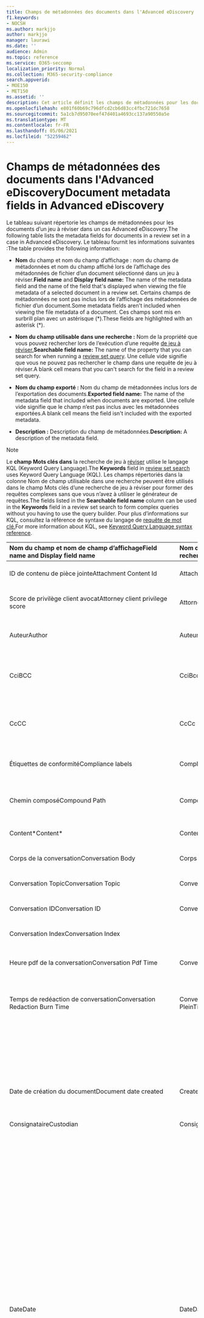 ```yaml
---
title: Champs de métadonnées des documents dans l'Advanced eDiscovery
f1.keywords:
- NOCSH
ms.author: markjjo
author: markjjo
manager: laurawi
ms.date: ''
audience: Admin
ms.topic: reference
ms.service: O365-seccomp
localization_priority: Normal
ms.collection: M365-security-compliance
search.appverid:
- MOE150
- MET150
ms.assetid: ''
description: Cet article définit les champs de métadonnées pour les documents d’un jeu à réviser dans un cas Advanced eDiscovery dans Microsoft 365.
ms.openlocfilehash: e801f60b69c796dfcd2cb6d83cc4fbc721dc7658
ms.sourcegitcommit: 5a1cb7d95070eef47d401a4693cc137a90550a5e
ms.translationtype: MT
ms.contentlocale: fr-FR
ms.lasthandoff: 05/06/2021
ms.locfileid: "52259462"
---
```

# <a name="document-metadata-fields-in-advanced-ediscovery"></a><span data-ttu-id="83343-103">Champs de métadonnées des documents dans l'Advanced eDiscovery</span><span class="sxs-lookup"><span data-stu-id="83343-103">Document metadata fields in Advanced eDiscovery</span></span>

<span data-ttu-id="83343-104">Le tableau suivant répertorie les champs de métadonnées pour les documents d’un jeu à réviser dans un cas Advanced eDiscovery.</span><span class="sxs-lookup"><span data-stu-id="83343-104">The following table lists the metadata fields for documents in a review set in a case in Advanced eDiscovery.</span></span> <span data-ttu-id="83343-105">Le tableau fournit les informations suivantes :</span><span class="sxs-lookup"><span data-stu-id="83343-105">The table provides the following information:</span></span>

- <span data-ttu-id="83343-106">**Nom** du  champ et nom du champ d’affichage : nom du champ de métadonnées et nom du champ affiché lors de l’affichage des métadonnées de fichier d’un document sélectionné dans un jeu à réviser.</span><span class="sxs-lookup"><span data-stu-id="83343-106">**Field name** and **Display field name:** The name of the metadata field and the name of the field that's displayed when viewing the file metadata of a selected document in a review set.</span></span> <span data-ttu-id="83343-107">Certains champs de métadonnées ne sont pas inclus lors de l’affichage des métadonnées de fichier d’un document.</span><span class="sxs-lookup"><span data-stu-id="83343-107">Some metadata fields aren't included when viewing the file metadata of a document.</span></span> <span data-ttu-id="83343-108">Ces champs sont mis en surbrill plan avec un astérisque (\*).</span><span class="sxs-lookup"><span data-stu-id="83343-108">These fields are highlighted with an asterisk (\*).</span></span>

- <span data-ttu-id="83343-109">**Nom du champ utilisable dans une recherche :** Nom de la propriété que vous pouvez rechercher lors de l’exécution d’une requête [de jeu à réviser.](review-set-search.md)</span><span class="sxs-lookup"><span data-stu-id="83343-109">**Searchable field name:** The name of the property that you can search for when running a [review set query](review-set-search.md).</span></span> <span data-ttu-id="83343-110">Une cellule vide signifie que vous ne pouvez pas rechercher le champ dans une requête de jeu à réviser.</span><span class="sxs-lookup"><span data-stu-id="83343-110">A blank cell means that you can't search for the field in a review set query.</span></span>

- <span data-ttu-id="83343-111">**Nom du champ exporté :** Nom du champ de métadonnées inclus lors de l’exportation des documents.</span><span class="sxs-lookup"><span data-stu-id="83343-111">**Exported field name:** The name of the metadata field that included when documents are exported.</span></span>  <span data-ttu-id="83343-112">Une cellule vide signifie que le champ n’est pas inclus avec les métadonnées exportées.</span><span class="sxs-lookup"><span data-stu-id="83343-112">A blank cell means the field isn't included with the exported metadata.</span></span>

- <span data-ttu-id="83343-113">**Description :** Description du champ de métadonnées.</span><span class="sxs-lookup"><span data-stu-id="83343-113">**Description:** A description of the metadata field.</span></span>

> [!NOTE]
> <span data-ttu-id="83343-114">Le **champ Mots clés dans** la recherche de jeu à [réviser](./review-set-search.md) utilise le langage KQL (Keyword Query Language).</span><span class="sxs-lookup"><span data-stu-id="83343-114">The **Keywords** field in [review set search](./review-set-search.md) uses Keyword Query Language (KQL).</span></span> <span data-ttu-id="83343-115">Les champs répertoriés  dans la colonne Nom de  champ utilisable dans une recherche peuvent être utilisés dans le champ Mots clés d’une recherche de jeu à réviser pour former des requêtes complexes sans que vous n’avez à utiliser le générateur de requêtes.</span><span class="sxs-lookup"><span data-stu-id="83343-115">The fields listed in the **Searchable field name** column can be used in the **Keywords** field in a review set search to form complex queries without you having to use the query builder.</span></span> <span data-ttu-id="83343-116">Pour plus d’informations sur KQL, consultez la référence de syntaxe du langage de [requête de mot clé.](/sharepoint/dev/general-development/keyword-query-language-kql-syntax-reference)</span><span class="sxs-lookup"><span data-stu-id="83343-116">For more information about KQL, see [Keyword Query Language syntax reference](/sharepoint/dev/general-development/keyword-query-language-kql-syntax-reference).</span></span>

|<span data-ttu-id="83343-117">**Nom du champ** et **nom de champ d’affichage**</span><span class="sxs-lookup"><span data-stu-id="83343-117">**Field name** and **Display field name**</span></span>|<span data-ttu-id="83343-118">**Nom du champ utilisable dans une recherche**</span><span class="sxs-lookup"><span data-stu-id="83343-118">**Searchable field name**</span></span>|<span data-ttu-id="83343-119">**Nom du champ exporté**</span><span class="sxs-lookup"><span data-stu-id="83343-119">**Exported field name**</span></span>|<span data-ttu-id="83343-120">**Description**</span><span class="sxs-lookup"><span data-stu-id="83343-120">**Description**</span></span>|
|:-----|:-----|:-----|:-----|
|<span data-ttu-id="83343-121">ID de contenu de pièce jointe</span><span class="sxs-lookup"><span data-stu-id="83343-121">Attachment Content Id</span></span>|<span data-ttu-id="83343-122">AttachmentContentId</span><span class="sxs-lookup"><span data-stu-id="83343-122">AttachmentContentId</span></span>||<span data-ttu-id="83343-123">ID de contenu de pièce jointe de l’élément.</span><span class="sxs-lookup"><span data-stu-id="83343-123">Attachment content Id of the item.</span></span>|
|<span data-ttu-id="83343-124">Score de privilège client avocat</span><span class="sxs-lookup"><span data-stu-id="83343-124">Attorney client privilege score</span></span>|<span data-ttu-id="83343-125">AttorneyClientPrivilegeScore</span><span class="sxs-lookup"><span data-stu-id="83343-125">AttorneyClientPrivilegeScore</span></span>||<span data-ttu-id="83343-126">Score de contenu du modèle de privilège client-avocat.</span><span class="sxs-lookup"><span data-stu-id="83343-126">Attorney-client privilege model content score.</span></span>|
|<span data-ttu-id="83343-127">Auteur</span><span class="sxs-lookup"><span data-stu-id="83343-127">Author</span></span>|<span data-ttu-id="83343-128">Auteur</span><span class="sxs-lookup"><span data-stu-id="83343-128">Author</span></span>|<span data-ttu-id="83343-129">Doc_authors</span><span class="sxs-lookup"><span data-stu-id="83343-129">Doc_authors</span></span>|<span data-ttu-id="83343-130">Auteur à partir des métadonnées du document.</span><span class="sxs-lookup"><span data-stu-id="83343-130">Author from the document metadata.</span></span>|
|<span data-ttu-id="83343-131">Cci</span><span class="sxs-lookup"><span data-stu-id="83343-131">BCC</span></span>|<span data-ttu-id="83343-132">Cci</span><span class="sxs-lookup"><span data-stu-id="83343-132">Bcc</span></span>|<span data-ttu-id="83343-133">Email_bcc</span><span class="sxs-lookup"><span data-stu-id="83343-133">Email_bcc</span></span>|<span data-ttu-id="83343-134">Champ Bcc pour les types de messages.</span><span class="sxs-lookup"><span data-stu-id="83343-134">Bcc field for message types.</span></span> <span data-ttu-id="83343-135">Le format **est \<SMTPAddress> DisplayName**.</span><span class="sxs-lookup"><span data-stu-id="83343-135">Format is **DisplayName \<SMTPAddress>**.</span></span>|
|<span data-ttu-id="83343-136">Cc</span><span class="sxs-lookup"><span data-stu-id="83343-136">CC</span></span>|<span data-ttu-id="83343-137">Cc</span><span class="sxs-lookup"><span data-stu-id="83343-137">Cc</span></span>|<span data-ttu-id="83343-138">Email_cc</span><span class="sxs-lookup"><span data-stu-id="83343-138">Email_cc</span></span>|<span data-ttu-id="83343-139">Champ Cc pour les types de messages.</span><span class="sxs-lookup"><span data-stu-id="83343-139">Cc field for message types.</span></span> <span data-ttu-id="83343-140">Le format **est \<SMTPAddress> DisplayName**.</span><span class="sxs-lookup"><span data-stu-id="83343-140">Format is **DisplayName \<SMTPAddress>**.</span></span>|
|<span data-ttu-id="83343-141">Étiquettes de conformité</span><span class="sxs-lookup"><span data-stu-id="83343-141">Compliance labels</span></span>|<span data-ttu-id="83343-142">ComplianceLabels</span><span class="sxs-lookup"><span data-stu-id="83343-142">ComplianceLabels</span></span>|<span data-ttu-id="83343-143">Compliance_labels</span><span class="sxs-lookup"><span data-stu-id="83343-143">Compliance_labels</span></span>|<span data-ttu-id="83343-144">[Étiquettes de rétention](retention.md) appliquées au contenu Office 365.</span><span class="sxs-lookup"><span data-stu-id="83343-144">[Retention labels](retention.md) applied to content in Office 365.</span></span>|
|<span data-ttu-id="83343-145">Chemin composé</span><span class="sxs-lookup"><span data-stu-id="83343-145">Compound Path</span></span>|<span data-ttu-id="83343-146">CompoundPath</span><span class="sxs-lookup"><span data-stu-id="83343-146">CompoundPath</span></span>|<span data-ttu-id="83343-147">Compound_path</span><span class="sxs-lookup"><span data-stu-id="83343-147">Compound_path</span></span>|<span data-ttu-id="83343-148">Chemin lisible par l’homme qui décrit la source de l’élément.</span><span class="sxs-lookup"><span data-stu-id="83343-148">Human readable path that describes the source of the item.</span></span>|
|<span data-ttu-id="83343-149">Content\*</span><span class="sxs-lookup"><span data-stu-id="83343-149">Content\*</span></span>|<span data-ttu-id="83343-150">Contenu</span><span class="sxs-lookup"><span data-stu-id="83343-150">Content</span></span>||<span data-ttu-id="83343-151">Texte extrait de l’élément.</span><span class="sxs-lookup"><span data-stu-id="83343-151">Extracted text of the item.</span></span>|
|<span data-ttu-id="83343-152">Corps de la conversation</span><span class="sxs-lookup"><span data-stu-id="83343-152">Conversation Body</span></span>|<span data-ttu-id="83343-153">Corps de la conversation</span><span class="sxs-lookup"><span data-stu-id="83343-153">Conversation Body</span></span>||<span data-ttu-id="83343-154">Corps de conversation de l’élément.</span><span class="sxs-lookup"><span data-stu-id="83343-154">Conversation body of the item.</span></span>|
|<span data-ttu-id="83343-155">Conversation Topic</span><span class="sxs-lookup"><span data-stu-id="83343-155">Conversation Topic</span></span>|<span data-ttu-id="83343-156">Conversation Topic</span><span class="sxs-lookup"><span data-stu-id="83343-156">Conversation Topic</span></span>||<span data-ttu-id="83343-157">Rubrique de conversation de l’élément.</span><span class="sxs-lookup"><span data-stu-id="83343-157">Conversation topic of the item.</span></span>|
|<span data-ttu-id="83343-158">Conversation ID</span><span class="sxs-lookup"><span data-stu-id="83343-158">Conversation ID</span></span>|<span data-ttu-id="83343-159">ConversationId</span><span class="sxs-lookup"><span data-stu-id="83343-159">ConversationId</span></span>|<span data-ttu-id="83343-160">Email_conversation_ID</span><span class="sxs-lookup"><span data-stu-id="83343-160">Email_conversation_ID</span></span>|<span data-ttu-id="83343-161">ID de conversation du message.</span><span class="sxs-lookup"><span data-stu-id="83343-161">Conversation Id from the message.</span></span>|
|<span data-ttu-id="83343-162">Conversation Index</span><span class="sxs-lookup"><span data-stu-id="83343-162">Conversation Index</span></span>||<span data-ttu-id="83343-163">Conversation_index</span><span class="sxs-lookup"><span data-stu-id="83343-163">Conversation_index</span></span>|<span data-ttu-id="83343-164">Index de conversation du message.</span><span class="sxs-lookup"><span data-stu-id="83343-164">Conversation index from the message.</span></span>|
|<span data-ttu-id="83343-165">Heure pdf de la conversation</span><span class="sxs-lookup"><span data-stu-id="83343-165">Conversation Pdf Time</span></span>|<span data-ttu-id="83343-166">ConversationPdfTime</span><span class="sxs-lookup"><span data-stu-id="83343-166">ConversationPdfTime</span></span>||<span data-ttu-id="83343-167">Date de création de la version PDF de la conversation.</span><span class="sxs-lookup"><span data-stu-id="83343-167">Date when the PDF version of the conversation was created.</span></span>|
|<span data-ttu-id="83343-168">Temps de redéaction de conversation</span><span class="sxs-lookup"><span data-stu-id="83343-168">Conversation Redaction Burn Time</span></span>|<span data-ttu-id="83343-169">ConversationRedaction PleinTime</span><span class="sxs-lookup"><span data-stu-id="83343-169">ConversationRedactionBurnTime</span></span>||<span data-ttu-id="83343-170">Date à laquelle la version PDF de la conversation a été créée pour la conversation.</span><span class="sxs-lookup"><span data-stu-id="83343-170">Date when the PDF version of the conversation was created for Chat.</span></span>|
|||<span data-ttu-id="83343-171">Converted_file_path</span><span class="sxs-lookup"><span data-stu-id="83343-171">Converted_file_path</span></span>|<span data-ttu-id="83343-172">Chemin d’accès du fichier d’exportation converti.</span><span class="sxs-lookup"><span data-stu-id="83343-172">The path of the converted export file.</span></span> <span data-ttu-id="83343-173">Pour une utilisation interne à Microsoft uniquement.</span><span class="sxs-lookup"><span data-stu-id="83343-173">For internal Microsoft use only.</span></span>|
|<span data-ttu-id="83343-174">Date de création du document</span><span class="sxs-lookup"><span data-stu-id="83343-174">Document date created</span></span>|<span data-ttu-id="83343-175">CreatedTime</span><span class="sxs-lookup"><span data-stu-id="83343-175">CreatedTime</span></span>|<span data-ttu-id="83343-176">Doc_date_created</span><span class="sxs-lookup"><span data-stu-id="83343-176">Doc_date_created</span></span>|<span data-ttu-id="83343-177">Créer une date à partir des métadonnées du document.</span><span class="sxs-lookup"><span data-stu-id="83343-177">Create date from document metadata.</span></span>|
|<span data-ttu-id="83343-178">Consignataire</span><span class="sxs-lookup"><span data-stu-id="83343-178">Custodian</span></span>|<span data-ttu-id="83343-179">Consignataire</span><span class="sxs-lookup"><span data-stu-id="83343-179">Custodian</span></span>|<span data-ttu-id="83343-180">Consignataire</span><span class="sxs-lookup"><span data-stu-id="83343-180">Custodian</span></span>|<span data-ttu-id="83343-181">Nom du dépositaire à qui l’élément a été associé.</span><span class="sxs-lookup"><span data-stu-id="83343-181">Name of the custodian the item was associated with.</span></span>|
|<span data-ttu-id="83343-182">Date</span><span class="sxs-lookup"><span data-stu-id="83343-182">Date</span></span>|<span data-ttu-id="83343-183">Date</span><span class="sxs-lookup"><span data-stu-id="83343-183">Date</span></span>|<span data-ttu-id="83343-184">Date</span><span class="sxs-lookup"><span data-stu-id="83343-184">Date</span></span>|<span data-ttu-id="83343-185">Date est un champ calculé qui dépend du type de fichier.</span><span class="sxs-lookup"><span data-stu-id="83343-185">Date is a computed field that depends on the file type.</span></span><br /><br /><span data-ttu-id="83343-186">Courrier électronique : date d’envoi</span><span class="sxs-lookup"><span data-stu-id="83343-186">Email: Sent date</span></span><br /><span data-ttu-id="83343-187">Pièces jointes : date de dernière modification du document ; si elle n’est pas disponible, date d’envoi du parent</span><span class="sxs-lookup"><span data-stu-id="83343-187">Email attachments: Last modified date of the document;if not available, the parent's Sent date</span></span><br /><span data-ttu-id="83343-188">Documents incorporés : date de la dernière modification du document ; si elle n’est pas disponible, date de la dernière modification du parent</span><span class="sxs-lookup"><span data-stu-id="83343-188">Embedded documents: Last modified date of the document; if not available, the parent's last modified date</span></span><br /><span data-ttu-id="83343-189">Documents SPO (pièces jointes modernes) : SharePoint date de dernière modification ; si non disponible, date de la dernière modification des documents</span><span class="sxs-lookup"><span data-stu-id="83343-189">SPO documents (includes modern attachments): SharePoint Last modified date; if not available, the documents last modified date</span></span><br /><span data-ttu-id="83343-190">Documents non Office 365 : Date de la dernière modification</span><span class="sxs-lookup"><span data-stu-id="83343-190">Non-Office 365 documents: Last modified date</span></span><br /><span data-ttu-id="83343-191">Réunions : date de début de la réunion</span><span class="sxs-lookup"><span data-stu-id="83343-191">Meetings: Meeting start date</span></span><br /><span data-ttu-id="83343-192">Messagerie vocale : date d’envoi</span><span class="sxs-lookup"><span data-stu-id="83343-192">VoiceMail: Sent date</span></span><br /><span data-ttu-id="83343-193">Messagerie instantanée : date d’envoi</span><span class="sxs-lookup"><span data-stu-id="83343-193">IM: Sent date</span></span>|
|<span data-ttu-id="83343-194">Autres chemins d’accès</span><span class="sxs-lookup"><span data-stu-id="83343-194">Other paths</span></span>|<span data-ttu-id="83343-195">Dedupedcompoundpath</span><span class="sxs-lookup"><span data-stu-id="83343-195">Dedupedcompoundpath</span></span>|<span data-ttu-id="83343-196">Deduped_compound_path</span><span class="sxs-lookup"><span data-stu-id="83343-196">Deduped_compound_path</span></span>|<span data-ttu-id="83343-197">Liste des chemins d’accès composés de documents qui sont des doublons exacts (e-mail : en fonction du contenu, documents : en fonction du hachage).</span><span class="sxs-lookup"><span data-stu-id="83343-197">List of compound paths of documents that are exact duplicates (email: based on content, documents: based on hash).</span></span>|
|<span data-ttu-id="83343-198">Autres dépositaires</span><span class="sxs-lookup"><span data-stu-id="83343-198">Other custodians</span></span>|<span data-ttu-id="83343-199">DedupedCustodians</span><span class="sxs-lookup"><span data-stu-id="83343-199">DedupedCustodians</span></span>|<span data-ttu-id="83343-200">Deduped_custodians</span><span class="sxs-lookup"><span data-stu-id="83343-200">Deduped_custodians</span></span>|<span data-ttu-id="83343-201">Liste des dépositaires de documents qui sont des doublons exacts (pour le courrier électronique, en fonction du contenu ; pour les documents, en fonction du hachage).</span><span class="sxs-lookup"><span data-stu-id="83343-201">List of custodians of documents that are exact duplicates (for email, based on content; for documents, based on hash).</span></span>|
|<span data-ttu-id="83343-202">Autres ID de fichier</span><span class="sxs-lookup"><span data-stu-id="83343-202">Other file IDs</span></span>|<span data-ttu-id="83343-203">DedupedFileIds</span><span class="sxs-lookup"><span data-stu-id="83343-203">DedupedFileIds</span></span>|<span data-ttu-id="83343-204">Deduped_file_IDs</span><span class="sxs-lookup"><span data-stu-id="83343-204">Deduped_file_IDs</span></span>|<span data-ttu-id="83343-205">Liste des ID de fichiers des documents qui sont des doublons exacts (pour le courrier électronique, en fonction du contenu ; pour les documents, en fonction du hachage).</span><span class="sxs-lookup"><span data-stu-id="83343-205">List of file IDs of documents that are exact duplicates (for email, based on content; for documents, based on hash).</span></span>|
|<span data-ttu-id="83343-206">Commentaires sur le document</span><span class="sxs-lookup"><span data-stu-id="83343-206">Document comments</span></span>|<span data-ttu-id="83343-207">DocComments</span><span class="sxs-lookup"><span data-stu-id="83343-207">DocComments</span></span>|<span data-ttu-id="83343-208">Doc_comments</span><span class="sxs-lookup"><span data-stu-id="83343-208">Doc_comments</span></span>|<span data-ttu-id="83343-209">Commentaires des métadonnées du document.</span><span class="sxs-lookup"><span data-stu-id="83343-209">Comments from the document metadata.</span></span>|
|<span data-ttu-id="83343-210">Société de documents</span><span class="sxs-lookup"><span data-stu-id="83343-210">Document company</span></span>||<span data-ttu-id="83343-211">Doc_company</span><span class="sxs-lookup"><span data-stu-id="83343-211">Doc_company</span></span>|<span data-ttu-id="83343-212">Société à partir des métadonnées du document.</span><span class="sxs-lookup"><span data-stu-id="83343-212">Company from the document metadata.</span></span>|
|<span data-ttu-id="83343-213">DocIndex\*</span><span class="sxs-lookup"><span data-stu-id="83343-213">DocIndex\*</span></span>|||<span data-ttu-id="83343-214">Index de la famille.</span><span class="sxs-lookup"><span data-stu-id="83343-214">The index in the family.</span></span> <span data-ttu-id="83343-215">**-1 ou** **0 signifie** qu’il s’agit de la racine.</span><span class="sxs-lookup"><span data-stu-id="83343-215">**-1** or **0** means it is the root.</span></span>|
|<span data-ttu-id="83343-216">Mots clés de document</span><span class="sxs-lookup"><span data-stu-id="83343-216">Document keywords</span></span>||<span data-ttu-id="83343-217">Doc_keywords</span><span class="sxs-lookup"><span data-stu-id="83343-217">Doc_keywords</span></span>|<span data-ttu-id="83343-218">Mots clés des métadonnées du document.</span><span class="sxs-lookup"><span data-stu-id="83343-218">Keywords from the document metadata.</span></span>|
|<span data-ttu-id="83343-219">Document modifié par</span><span class="sxs-lookup"><span data-stu-id="83343-219">Document modified by</span></span>||<span data-ttu-id="83343-220">Doc_modified_by</span><span class="sxs-lookup"><span data-stu-id="83343-220">Doc_modified_by</span></span>|<span data-ttu-id="83343-221">Date de la dernière modification à partir des métadonnées du document.</span><span class="sxs-lookup"><span data-stu-id="83343-221">Last modified date by from document metadata.</span></span>|
|<span data-ttu-id="83343-222">Révision du document</span><span class="sxs-lookup"><span data-stu-id="83343-222">Document Revision</span></span>|<span data-ttu-id="83343-223">Doc_Version</span><span class="sxs-lookup"><span data-stu-id="83343-223">Doc_Version</span></span>|<span data-ttu-id="83343-224">Doc_Version</span><span class="sxs-lookup"><span data-stu-id="83343-224">Doc_Version</span></span>|<span data-ttu-id="83343-225">Révision à partir des métadonnées du document.</span><span class="sxs-lookup"><span data-stu-id="83343-225">Revision from the document metadata.</span></span>|
|<span data-ttu-id="83343-226">Objet du document</span><span class="sxs-lookup"><span data-stu-id="83343-226">Document subject</span></span>||<span data-ttu-id="83343-227">Doc_subject</span><span class="sxs-lookup"><span data-stu-id="83343-227">Doc_subject</span></span>|<span data-ttu-id="83343-228">Objet des métadonnées du document.</span><span class="sxs-lookup"><span data-stu-id="83343-228">Subject from the document metadata.</span></span>|
|<span data-ttu-id="83343-229">Modèle de document</span><span class="sxs-lookup"><span data-stu-id="83343-229">Document template</span></span>||<span data-ttu-id="83343-230">Doc_template</span><span class="sxs-lookup"><span data-stu-id="83343-230">Doc_template</span></span>|<span data-ttu-id="83343-231">Modèle à partir des métadonnées du document.</span><span class="sxs-lookup"><span data-stu-id="83343-231">Template from the document metadata.</span></span>|
|<span data-ttu-id="83343-232">DocLastSavedBy</span><span class="sxs-lookup"><span data-stu-id="83343-232">DocLastSavedBy</span></span>||<span data-ttu-id="83343-233">Doc_last_saved_by</span><span class="sxs-lookup"><span data-stu-id="83343-233">Doc_last_saved_by</span></span>|<span data-ttu-id="83343-234">Nom de l’utilisateur qui a enregistré le document pour la dernière fois.</span><span class="sxs-lookup"><span data-stu-id="83343-234">The name of the user who last saved the document.</span></span>|
|<span data-ttu-id="83343-235">Thème dominant</span><span class="sxs-lookup"><span data-stu-id="83343-235">Dominant theme</span></span>|<span data-ttu-id="83343-236">DominantTheme</span><span class="sxs-lookup"><span data-stu-id="83343-236">DominantTheme</span></span>|<span data-ttu-id="83343-237">Dominant_theme</span><span class="sxs-lookup"><span data-stu-id="83343-237">Dominant_theme</span></span>|<span data-ttu-id="83343-238">Thème dominant tel que calculé pour l’analyse.</span><span class="sxs-lookup"><span data-stu-id="83343-238">Dominant theme as calculated for analytics.</span></span>|
|<span data-ttu-id="83343-239">Sous-ensemble en double</span><span class="sxs-lookup"><span data-stu-id="83343-239">Duplicate subset</span></span>||<span data-ttu-id="83343-240">Duplicate_subset</span><span class="sxs-lookup"><span data-stu-id="83343-240">Duplicate_subset</span></span>|<span data-ttu-id="83343-241">ID de groupe pour les doublons exacts.</span><span class="sxs-lookup"><span data-stu-id="83343-241">Group ID for exact duplicates.</span></span>|
|<span data-ttu-id="83343-242">EmailAction\*</span><span class="sxs-lookup"><span data-stu-id="83343-242">EmailAction\*</span></span>||<span data-ttu-id="83343-243">Email_action</span><span class="sxs-lookup"><span data-stu-id="83343-243">Email_action</span></span>|<span data-ttu-id="83343-244">Les valeurs **sont None**, **Reply** ou **Forward**; basé sur la ligne d’objet d’un message.</span><span class="sxs-lookup"><span data-stu-id="83343-244">Values are **None**, **Reply**, or **Forward**; based on the subject line of a message.</span></span>|
|<span data-ttu-id="83343-245">Accusé de réception du courrier électronique demandé</span><span class="sxs-lookup"><span data-stu-id="83343-245">Email Delivery Receipt Requested</span></span>||<span data-ttu-id="83343-246">Email_delivery_receipt_requested</span><span class="sxs-lookup"><span data-stu-id="83343-246">Email_delivery_receipt_requested</span></span>|<span data-ttu-id="83343-247">Adresse de messagerie fournie dans les en-têtes Internet pour l’accusé de réception.</span><span class="sxs-lookup"><span data-stu-id="83343-247">Email address supplied in Internet Headers for delivery receipt.</span></span>|
|<span data-ttu-id="83343-248">Importance</span><span class="sxs-lookup"><span data-stu-id="83343-248">Importance</span></span>|<span data-ttu-id="83343-249">EmailImportance</span><span class="sxs-lookup"><span data-stu-id="83343-249">EmailImportance</span></span>|<span data-ttu-id="83343-250">Email_importance</span><span class="sxs-lookup"><span data-stu-id="83343-250">Email_importance</span></span>|<span data-ttu-id="83343-251">Importance du message : **0** - Faible ; **1** - Normal ; **2** - Élevé</span><span class="sxs-lookup"><span data-stu-id="83343-251">Importance of the message: **0** - Low; **1** - Normal; **2** - High</span></span>|
|<span data-ttu-id="83343-252">EmailInternetHeaders</span><span class="sxs-lookup"><span data-stu-id="83343-252">EmailInternetHeaders</span></span>|<span data-ttu-id="83343-253">EmailInternetHeaders</span><span class="sxs-lookup"><span data-stu-id="83343-253">EmailInternetHeaders</span></span>|<span data-ttu-id="83343-254">Email_internet_headers</span><span class="sxs-lookup"><span data-stu-id="83343-254">Email_internet_headers</span></span>|<span data-ttu-id="83343-255">Ensemble complet d’en-têtes de courrier à partir du message électronique</span><span class="sxs-lookup"><span data-stu-id="83343-255">The full set of email headers from the email message</span></span>|
|<span data-ttu-id="83343-256">EmailLevel\*</span><span class="sxs-lookup"><span data-stu-id="83343-256">EmailLevel\*</span></span>||<span data-ttu-id="83343-257">Email_level</span><span class="sxs-lookup"><span data-stu-id="83343-257">Email_level</span></span>|<span data-ttu-id="83343-258">Indique le niveau d’un message dans le thread de messagerie à qui il appartient ; les pièces jointes héritent de la valeur de son message parent.</span><span class="sxs-lookup"><span data-stu-id="83343-258">Indicates a message's level within the email thread it belongs to; attachments inherit its parent message's value.</span></span>|
|<span data-ttu-id="83343-259">ID de message électronique</span><span class="sxs-lookup"><span data-stu-id="83343-259">Email Message Id</span></span>||<span data-ttu-id="83343-260">Email_message_ID</span><span class="sxs-lookup"><span data-stu-id="83343-260">Email_message_ID</span></span>|<span data-ttu-id="83343-261">ID de message Internet du message.</span><span class="sxs-lookup"><span data-stu-id="83343-261">Internet message Id from the message.</span></span>|
|<span data-ttu-id="83343-262">EmailReadReceiptRequested</span><span class="sxs-lookup"><span data-stu-id="83343-262">EmailReadReceiptRequested</span></span>||<span data-ttu-id="83343-263">Email_read_receipt_requested</span><span class="sxs-lookup"><span data-stu-id="83343-263">Email_read_receipt_requested</span></span>|<span data-ttu-id="83343-264">Adresse de messagerie fournie dans les en-têtes Internet pour la réception de la lecture.</span><span class="sxs-lookup"><span data-stu-id="83343-264">Email address supplied in Internet Headers for read receipt.</span></span>|
|<span data-ttu-id="83343-265">Sécurité du courrier électronique</span><span class="sxs-lookup"><span data-stu-id="83343-265">Email Security</span></span>|<span data-ttu-id="83343-266">EmailSecurity</span><span class="sxs-lookup"><span data-stu-id="83343-266">EmailSecurity</span></span>|<span data-ttu-id="83343-267">Email_security</span><span class="sxs-lookup"><span data-stu-id="83343-267">Email_security</span></span>|<span data-ttu-id="83343-268">Paramètre de sécurité du message : **0** - Aucun ; **1** - Signé ; **2** : chiffré ; **3** : chiffré et signé.</span><span class="sxs-lookup"><span data-stu-id="83343-268">Security setting of the message: **0** - None; **1** - Signed; **2** -  Encrypted; **3** -  Encrypted and signed.</span></span>|
|<span data-ttu-id="83343-269">Sensibilité de l’e-mail</span><span class="sxs-lookup"><span data-stu-id="83343-269">Email Sensitivity</span></span>|<span data-ttu-id="83343-270">EmailSensitivity</span><span class="sxs-lookup"><span data-stu-id="83343-270">EmailSensitivity</span></span>|<span data-ttu-id="83343-271">email_sensitivity</span><span class="sxs-lookup"><span data-stu-id="83343-271">email_sensitivity</span></span>|<span data-ttu-id="83343-272">Paramètre de sensibilité du message : **0** - Aucun ; **1** Personnel ; **2** - Privé ; **3** - CompanyConfidential.</span><span class="sxs-lookup"><span data-stu-id="83343-272">Sensitivity setting of the message: **0** - None; **1** Personal; **2** - Private; **3** - CompanyConfidential.</span></span>|
|<span data-ttu-id="83343-273">Ensemble de messages électroniques</span><span class="sxs-lookup"><span data-stu-id="83343-273">Email set</span></span>|<span data-ttu-id="83343-274">EmailSet</span><span class="sxs-lookup"><span data-stu-id="83343-274">EmailSet</span></span>|<span data-ttu-id="83343-275">Email_set</span><span class="sxs-lookup"><span data-stu-id="83343-275">Email_set</span></span>|<span data-ttu-id="83343-276">ID de groupe pour tous les messages dans le même ensemble de messages électroniques.</span><span class="sxs-lookup"><span data-stu-id="83343-276">Group ID for all messages in the same email set.</span></span>|
|<span data-ttu-id="83343-277">EmailThread\*</span><span class="sxs-lookup"><span data-stu-id="83343-277">EmailThread\*</span></span>||<span data-ttu-id="83343-278">Email_thread</span><span class="sxs-lookup"><span data-stu-id="83343-278">Email_thread</span></span>|<span data-ttu-id="83343-279">Position du message dans l’ensemble de messages électroniques ; se compose d’ID de nœud de la racine au message actuel et est séparé par des périodes (.).</span><span class="sxs-lookup"><span data-stu-id="83343-279">Position of the message within the email set; consists of node IDs from the root to the current message and are separated by periods (.).</span></span>|
|||<span data-ttu-id="83343-280">Export_native_path</span><span class="sxs-lookup"><span data-stu-id="83343-280">Export_native_path</span></span>|<span data-ttu-id="83343-281">Chemin d’accès du fichier exporté.</span><span class="sxs-lookup"><span data-stu-id="83343-281">The path of the exported file.</span></span>|
|<span data-ttu-id="83343-282">Type de contenu extrait</span><span class="sxs-lookup"><span data-stu-id="83343-282">Extracted content type</span></span>||<span data-ttu-id="83343-283">Native_type</span><span class="sxs-lookup"><span data-stu-id="83343-283">Native_type</span></span>|<span data-ttu-id="83343-284">Type de contenu extrait, sous la forme de type mime ; par exemple, **image/jpeg**</span><span class="sxs-lookup"><span data-stu-id="83343-284">Extracted content type, in the form of mime type; for example, **image/jpeg**</span></span>|
|||<span data-ttu-id="83343-285">Extracted_text_path</span><span class="sxs-lookup"><span data-stu-id="83343-285">Extracted_text_path</span></span>|<span data-ttu-id="83343-286">Chemin d’accès au fichier texte extrait dans l’exportation.</span><span class="sxs-lookup"><span data-stu-id="83343-286">The path to the extracted text file in the export.</span></span>|
|<span data-ttu-id="83343-287">ExtractedTextLength\*</span><span class="sxs-lookup"><span data-stu-id="83343-287">ExtractedTextLength\*</span></span>||<span data-ttu-id="83343-288">Extracted_text_length</span><span class="sxs-lookup"><span data-stu-id="83343-288">Extracted_text_length</span></span>|<span data-ttu-id="83343-289">Nombre de caractères dans le texte extrait.</span><span class="sxs-lookup"><span data-stu-id="83343-289">Number of characters in the extracted text.</span></span>|
|<span data-ttu-id="83343-290">FamilyDuplicateSet\*</span><span class="sxs-lookup"><span data-stu-id="83343-290">FamilyDuplicateSet\*</span></span>||<span data-ttu-id="83343-291">Family_duplicate_set</span><span class="sxs-lookup"><span data-stu-id="83343-291">Family_duplicate_set</span></span>|<span data-ttu-id="83343-292">Identificateur numérique pour les familles qui sont des doublons exacts les uns des autres (même contenu et toutes les mêmes pièces jointes).</span><span class="sxs-lookup"><span data-stu-id="83343-292">Numeric identifier for families that are exact duplicates of each other (same content and all the same attachments).</span></span>|
|<span data-ttu-id="83343-293">ID de famille</span><span class="sxs-lookup"><span data-stu-id="83343-293">Family ID</span></span>|<span data-ttu-id="83343-294">FamilyId</span><span class="sxs-lookup"><span data-stu-id="83343-294">FamilyId</span></span>|<span data-ttu-id="83343-295">Family_ID</span><span class="sxs-lookup"><span data-stu-id="83343-295">Family_ID</span></span>|<span data-ttu-id="83343-296">L’ID de famille rassemble tous les éléments ; pour le courrier électronique, cela inclut le message et toutes les pièces jointes ; pour les documents, cela inclut le document et tous les éléments incorporés.</span><span class="sxs-lookup"><span data-stu-id="83343-296">Family Id groups together all items; for email, this includes the message and all attachments; for documents, this includes the document and any embedded items.</span></span>|
|<span data-ttu-id="83343-297">Taille de la famille</span><span class="sxs-lookup"><span data-stu-id="83343-297">Family Size</span></span>||<span data-ttu-id="83343-298">Family_size</span><span class="sxs-lookup"><span data-stu-id="83343-298">Family_size</span></span>|<span data-ttu-id="83343-299">Nombre de documents de la famille.</span><span class="sxs-lookup"><span data-stu-id="83343-299">Number of documents in the family.</span></span>|
|<span data-ttu-id="83343-300">Classe de fichier</span><span class="sxs-lookup"><span data-stu-id="83343-300">File class</span></span>|<span data-ttu-id="83343-301">FileClass</span><span class="sxs-lookup"><span data-stu-id="83343-301">FileClass</span></span>|<span data-ttu-id="83343-302">File_class</span><span class="sxs-lookup"><span data-stu-id="83343-302">File_class</span></span>|<span data-ttu-id="83343-303">Pour le contenu de SharePoint et OneDrive : **Document**; pour le contenu de Exchange : **e-mail** ou **pièce jointe**.</span><span class="sxs-lookup"><span data-stu-id="83343-303">For content from SharePoint and OneDrive: **Document**; for content from Exchange: **Email** or **Attachment**.</span></span>|
|<span data-ttu-id="83343-304">ID de fichier</span><span class="sxs-lookup"><span data-stu-id="83343-304">File ID</span></span>|<span data-ttu-id="83343-305">FileId</span><span class="sxs-lookup"><span data-stu-id="83343-305">FileId</span></span>|<span data-ttu-id="83343-306">File_ID</span><span class="sxs-lookup"><span data-stu-id="83343-306">File_ID</span></span>|<span data-ttu-id="83343-307">Identificateur de document unique dans le cas.</span><span class="sxs-lookup"><span data-stu-id="83343-307">Document identifier unique within the case.</span></span>|
|<span data-ttu-id="83343-308">Date de création du système de fichiers</span><span class="sxs-lookup"><span data-stu-id="83343-308">File system date created</span></span>||<span data-ttu-id="83343-309">File_system_date_created</span><span class="sxs-lookup"><span data-stu-id="83343-309">File_system_date_created</span></span>|<span data-ttu-id="83343-310">Date de création à partir du système de fichiers (s’applique uniquement aux données non Office 365 données).</span><span class="sxs-lookup"><span data-stu-id="83343-310">Created date from file system (only applies to non-Office 365 data).</span></span>|
|<span data-ttu-id="83343-311">Date de modification du système de fichiers</span><span class="sxs-lookup"><span data-stu-id="83343-311">File system date modified</span></span>||<span data-ttu-id="83343-312">File_system_date_modified</span><span class="sxs-lookup"><span data-stu-id="83343-312">File_system_date_modified</span></span>|<span data-ttu-id="83343-313">Date de modification à partir du système de fichiers (s’applique uniquement aux données Office 365 non modifiées).</span><span class="sxs-lookup"><span data-stu-id="83343-313">Modified date from file system (only applies to non-Office 365 data).</span></span>|
|<span data-ttu-id="83343-314">Type de fichier</span><span class="sxs-lookup"><span data-stu-id="83343-314">File Type</span></span>|<span data-ttu-id="83343-315">FileType</span><span class="sxs-lookup"><span data-stu-id="83343-315">FileType</span></span>||<span data-ttu-id="83343-316">Type de fichier de l’élément en fonction de l’extension de fichier.</span><span class="sxs-lookup"><span data-stu-id="83343-316">File type of the item based on file extension.</span></span>|
|<span data-ttu-id="83343-317">ID de groupe</span><span class="sxs-lookup"><span data-stu-id="83343-317">Group Id</span></span>|<span data-ttu-id="83343-318">GroupID</span><span class="sxs-lookup"><span data-stu-id="83343-318">GroupID</span></span>||<span data-ttu-id="83343-319">ID de groupe pour le contenu groupé.</span><span class="sxs-lookup"><span data-stu-id="83343-319">Group ID for grouped content.</span></span>|
|<span data-ttu-id="83343-320">A une pièce jointe</span><span class="sxs-lookup"><span data-stu-id="83343-320">Has attachment</span></span>|<span data-ttu-id="83343-321">HasAttachment</span><span class="sxs-lookup"><span data-stu-id="83343-321">HasAttachment</span></span>|<span data-ttu-id="83343-322">Email_has_attachment</span><span class="sxs-lookup"><span data-stu-id="83343-322">Email_has_attachment</span></span>|<span data-ttu-id="83343-323">Indique si le message a des pièces jointes.</span><span class="sxs-lookup"><span data-stu-id="83343-323">Indicates whether or not the message has attachments.</span></span>|
|<span data-ttu-id="83343-324">A un avocat</span><span class="sxs-lookup"><span data-stu-id="83343-324">Has attorney</span></span>|<span data-ttu-id="83343-325">HasAttorney</span><span class="sxs-lookup"><span data-stu-id="83343-325">HasAttorney</span></span>||<span data-ttu-id="83343-326">**True** lorsqu’au moins l’un des participants est trouvé dans la liste des avocats ; Sinon, la valeur est **False**.</span><span class="sxs-lookup"><span data-stu-id="83343-326">**True** when at least one of the participants is found in the attorney list; otherwise, the value is **False**.</span></span>|
|<span data-ttu-id="83343-327">HasText\*</span><span class="sxs-lookup"><span data-stu-id="83343-327">HasText\*</span></span>||<span data-ttu-id="83343-328">Has_text</span><span class="sxs-lookup"><span data-stu-id="83343-328">Has_text</span></span>|<span data-ttu-id="83343-329">Indique si l’élément possède du texte ; les valeurs possibles **sont True** et **False**.</span><span class="sxs-lookup"><span data-stu-id="83343-329">Indicates whether or not the item has text; possible values are **True** and **False**.</span></span>|
|<span data-ttu-id="83343-330">ID non modifiable</span><span class="sxs-lookup"><span data-stu-id="83343-330">Immutable ID</span></span>||<span data-ttu-id="83343-331">Immutable_ID</span><span class="sxs-lookup"><span data-stu-id="83343-331">Immutable_ID</span></span>|<span data-ttu-id="83343-332">Cet ID est utilisé pour identifier de manière unique un document au sein d’un jeu à réviser.</span><span class="sxs-lookup"><span data-stu-id="83343-332">This Id is used to uniquely identify a document within a review set.</span></span> <span data-ttu-id="83343-333">Ce champ ne peut pas être utilisé dans une recherche de jeu à réviser et l’ID ne peut pas être utilisé pour accéder à un document à son emplacement natif.</span><span class="sxs-lookup"><span data-stu-id="83343-333">This field can't be used in a review set search and the Id can't be used to access a document in its native location.</span></span>|
|<span data-ttu-id="83343-334">Type d’inclusion</span><span class="sxs-lookup"><span data-stu-id="83343-334">Inclusive type</span></span>|<span data-ttu-id="83343-335">InclusiveType</span><span class="sxs-lookup"><span data-stu-id="83343-335">InclusiveType</span></span>|<span data-ttu-id="83343-336">Inclusive_type</span><span class="sxs-lookup"><span data-stu-id="83343-336">Inclusive_type</span></span>|<span data-ttu-id="83343-337">Type d’inclusion calculé pour **l’analyse : 0** - non inclus ; **1** - inclus ; **2** - inclus moins ; **3** : copie incluse.</span><span class="sxs-lookup"><span data-stu-id="83343-337">Inclusive type calculated for analytics: **0** - not inclusive; **1** - inclusive; **2** - inclusive minus; **3** - inclusive copy.</span></span>|
|<span data-ttu-id="83343-338">In Reply To Id</span><span class="sxs-lookup"><span data-stu-id="83343-338">In Reply To Id</span></span>||<span data-ttu-id="83343-339">In_reply_to_ID</span><span class="sxs-lookup"><span data-stu-id="83343-339">In_reply_to_ID</span></span>|<span data-ttu-id="83343-340">En réponse à l’ID du message.</span><span class="sxs-lookup"><span data-stu-id="83343-340">In reply to Id from the message.</span></span>|
|<span data-ttu-id="83343-341">InputFileExtension</span><span class="sxs-lookup"><span data-stu-id="83343-341">InputFileExtension</span></span>||<span data-ttu-id="83343-342">Original_file_extension</span><span class="sxs-lookup"><span data-stu-id="83343-342">Original_file_extension</span></span>|<span data-ttu-id="83343-343">Extension de fichier d’origine du fichier.</span><span class="sxs-lookup"><span data-stu-id="83343-343">The original file extension of the file.</span></span>|
|<span data-ttu-id="83343-344">InputFileID</span><span class="sxs-lookup"><span data-stu-id="83343-344">InputFileID</span></span>||<span data-ttu-id="83343-345">Input_file_ID</span><span class="sxs-lookup"><span data-stu-id="83343-345">Input_file_ID</span></span>|<span data-ttu-id="83343-346">ID de fichier de l’élément de niveau supérieur dans le jeu à réviser.</span><span class="sxs-lookup"><span data-stu-id="83343-346">The file ID of the top level item in the review set.</span></span> <span data-ttu-id="83343-347">Pour une pièce jointe, cet ID sera l’ID du parent.</span><span class="sxs-lookup"><span data-stu-id="83343-347">For an attachment, this ID will be the ID of the parent.</span></span> <span data-ttu-id="83343-348">Cela peut être utilisé pour grouper des familles.</span><span class="sxs-lookup"><span data-stu-id="83343-348">This can be used to group families together.</span></span>|
|<span data-ttu-id="83343-349">Pièce jointe moderne</span><span class="sxs-lookup"><span data-stu-id="83343-349">Is modern attachment</span></span>| <span data-ttu-id="83343-350">IsModernAttachment</span><span class="sxs-lookup"><span data-stu-id="83343-350">IsModernAttachment</span></span>|  |<span data-ttu-id="83343-351">Ce fichier est une pièce jointe moderne ou un fichier lié.</span><span class="sxs-lookup"><span data-stu-id="83343-351">This file is a modern attachment or linked file.</span></span>|
|<span data-ttu-id="83343-352">Est à partir de la version du document</span><span class="sxs-lookup"><span data-stu-id="83343-352">Is from document version</span></span> | <span data-ttu-id="83343-353">IsFromDocumentVersion</span><span class="sxs-lookup"><span data-stu-id="83343-353">IsFromDocumentVersion</span></span> |  |<span data-ttu-id="83343-354">Le document actuel est issu d’une version différente d’un autre document.</span><span class="sxs-lookup"><span data-stu-id="83343-354">Current document is from a different version of another document.</span></span>|
|<span data-ttu-id="83343-355">Est-ce que la pièce jointe est un e-</span><span class="sxs-lookup"><span data-stu-id="83343-355">Is email attachment</span></span> | <span data-ttu-id="83343-356">IsEmailAttachment</span><span class="sxs-lookup"><span data-stu-id="83343-356">IsEmailAttachment</span></span>|  |<span data-ttu-id="83343-357">Cet élément est issu d’une pièce jointe à un e-mail qui apparaît comme un élément joint au message.</span><span class="sxs-lookup"><span data-stu-id="83343-357">This item is from an email attachment that shows up as an attached item to the message.</span></span>|
|<span data-ttu-id="83343-358">Pièce jointe inline</span><span class="sxs-lookup"><span data-stu-id="83343-358">Is inline attachment</span></span>| <span data-ttu-id="83343-359">IsInlineAttachment</span><span class="sxs-lookup"><span data-stu-id="83343-359">IsInlineAttachment</span></span>|  |<span data-ttu-id="83343-360">Cette ligne a été jointe et apparaît dans le corps du message.</span><span class="sxs-lookup"><span data-stu-id="83343-360">This was attached inline and shows up in the body of the message.</span></span>|
|<span data-ttu-id="83343-361">Est représentatif</span><span class="sxs-lookup"><span data-stu-id="83343-361">Is Representative</span></span>|<span data-ttu-id="83343-362">IsRepresentative</span><span class="sxs-lookup"><span data-stu-id="83343-362">IsRepresentative</span></span>|<span data-ttu-id="83343-363">Is_representative</span><span class="sxs-lookup"><span data-stu-id="83343-363">Is_representative</span></span>|<span data-ttu-id="83343-364">Un document dans chaque ensemble de doublons exacts est marqué comme représentant.</span><span class="sxs-lookup"><span data-stu-id="83343-364">One document in every set of exact duplicates is marked as representative.</span></span>|
|<span data-ttu-id="83343-365">Classe de l’élément</span><span class="sxs-lookup"><span data-stu-id="83343-365">Item class</span></span>|<span data-ttu-id="83343-366">ItemClass</span><span class="sxs-lookup"><span data-stu-id="83343-366">ItemClass</span></span>|<span data-ttu-id="83343-367">Item_class</span><span class="sxs-lookup"><span data-stu-id="83343-367">Item_class</span></span>|<span data-ttu-id="83343-368">Classe d’élément fournie par le serveur Exchange ; par exemple, **IPM. Remarque**</span><span class="sxs-lookup"><span data-stu-id="83343-368">Item class supplied by exchange server; for example, **IPM.Note**</span></span>|
|<span data-ttu-id="83343-369">Dernière modification</span><span class="sxs-lookup"><span data-stu-id="83343-369">Last modified date</span></span>|<span data-ttu-id="83343-370">LastModifiedDate</span><span class="sxs-lookup"><span data-stu-id="83343-370">LastModifiedDate</span></span>|<span data-ttu-id="83343-371">Doc_date_modified</span><span class="sxs-lookup"><span data-stu-id="83343-371">Doc_date_modified</span></span>|<span data-ttu-id="83343-372">Date de la dernière modification à partir des métadonnées du document.</span><span class="sxs-lookup"><span data-stu-id="83343-372">Last modified date from document metadata.</span></span>|
|<span data-ttu-id="83343-373">ID de chargement</span><span class="sxs-lookup"><span data-stu-id="83343-373">Load ID</span></span>|<span data-ttu-id="83343-374">LoadId</span><span class="sxs-lookup"><span data-stu-id="83343-374">LoadId</span></span>|<span data-ttu-id="83343-375">Load_ID</span><span class="sxs-lookup"><span data-stu-id="83343-375">Load_ID</span></span>|<span data-ttu-id="83343-376">ID du jeu de chargement dans lequel l’élément a été ajouté à un jeu à réviser.</span><span class="sxs-lookup"><span data-stu-id="83343-376">The Id of the load set in which the item was added to a review set.</span></span>|
|<span data-ttu-id="83343-377">Emplacement</span><span class="sxs-lookup"><span data-stu-id="83343-377">Location</span></span>|<span data-ttu-id="83343-378">Emplacement</span><span class="sxs-lookup"><span data-stu-id="83343-378">Location</span></span>|<span data-ttu-id="83343-379">Emplacement</span><span class="sxs-lookup"><span data-stu-id="83343-379">Location</span></span>|<span data-ttu-id="83343-380">Chaîne qui indique le type d’emplacement d’origine des documents.</span><span class="sxs-lookup"><span data-stu-id="83343-380">String that indicates the type of location that documents were sourced from.</span></span><br /><br /><span data-ttu-id="83343-381">**Données importées** : données non Office 365 données</span><span class="sxs-lookup"><span data-stu-id="83343-381">**Imported Data** - Non-Office 365 data</span></span><br /><span data-ttu-id="83343-382">**Teams** - Microsoft Teams</span><span class="sxs-lookup"><span data-stu-id="83343-382">**Teams** - Microsoft Teams</span></span><br /><span data-ttu-id="83343-383">**Exchange** - boîtes aux lettres Exchange boîtes aux lettres</span><span class="sxs-lookup"><span data-stu-id="83343-383">**Exchange** - Exchange mailboxes</span></span><br /><span data-ttu-id="83343-384">**SharePoint** - SharePoint sites</span><span class="sxs-lookup"><span data-stu-id="83343-384">**SharePoint** - SharePoint sites</span></span><br /><span data-ttu-id="83343-385">**OneDrive** - OneDrive comptes</span><span class="sxs-lookup"><span data-stu-id="83343-385">**OneDrive** - OneDrive accounts</span></span>|
|<span data-ttu-id="83343-386">Nom de l’emplacement</span><span class="sxs-lookup"><span data-stu-id="83343-386">Location name</span></span>|<span data-ttu-id="83343-387">LocationName</span><span class="sxs-lookup"><span data-stu-id="83343-387">LocationName</span></span>|<span data-ttu-id="83343-388">Location_name</span><span class="sxs-lookup"><span data-stu-id="83343-388">Location_name</span></span>|<span data-ttu-id="83343-389">Chaîne qui identifie la source de l’élément.</span><span class="sxs-lookup"><span data-stu-id="83343-389">String that identifies the source of the item.</span></span> <span data-ttu-id="83343-390">Pour exchange, il s’adressera à l’adresse SMTP de la boîte aux lettres . pour SharePoint et OneDrive, l’URL de la collection de sites.</span><span class="sxs-lookup"><span data-stu-id="83343-390">For exchange, this will be the SMTP address of the mailbox; for SharePoint and OneDrive, the URL for the site collection.</span></span>|
|||<span data-ttu-id="83343-391">Marked_as_pivot</span><span class="sxs-lookup"><span data-stu-id="83343-391">Marked_as_pivot</span></span>|<span data-ttu-id="83343-392">Ce fichier est le tableau croisé dynamique d’un jeu quasiment en double.</span><span class="sxs-lookup"><span data-stu-id="83343-392">This file is the pivot in a near duplicate set.</span></span>|
|<span data-ttu-id="83343-393">Marqué comme représentant</span><span class="sxs-lookup"><span data-stu-id="83343-393">Marked as representative</span></span>|<span data-ttu-id="83343-394">MarkAsRepresentative</span><span class="sxs-lookup"><span data-stu-id="83343-394">MarkAsRepresentative</span></span>||<span data-ttu-id="83343-395">Un document de chaque ensemble de doublons exacts est marqué comme représentant.</span><span class="sxs-lookup"><span data-stu-id="83343-395">One document from each set of exact duplicates is marked as representatives.</span></span>|
|<span data-ttu-id="83343-396">Date de fin de réunion</span><span class="sxs-lookup"><span data-stu-id="83343-396">Meeting End Date</span></span>|<span data-ttu-id="83343-397">MeetingEndDate</span><span class="sxs-lookup"><span data-stu-id="83343-397">MeetingEndDate</span></span>|<span data-ttu-id="83343-398">Meeting_end_date</span><span class="sxs-lookup"><span data-stu-id="83343-398">Meeting_end_date</span></span>|<span data-ttu-id="83343-399">Date de fin de réunion pour les réunions.</span><span class="sxs-lookup"><span data-stu-id="83343-399">Meeting end date for meetings.</span></span>|
|<span data-ttu-id="83343-400">Date de début de la réunion</span><span class="sxs-lookup"><span data-stu-id="83343-400">Meeting Start Date</span></span>|<span data-ttu-id="83343-401">MeetingStartDate</span><span class="sxs-lookup"><span data-stu-id="83343-401">MeetingStartDate</span></span>|<span data-ttu-id="83343-402">Meeting_start_date</span><span class="sxs-lookup"><span data-stu-id="83343-402">Meeting_start_date</span></span>|<span data-ttu-id="83343-403">Date de début de réunion pour les réunions.</span><span class="sxs-lookup"><span data-stu-id="83343-403">Meeting start date for meetings.</span></span>|
|<span data-ttu-id="83343-404">Type de message</span><span class="sxs-lookup"><span data-stu-id="83343-404">Message kind</span></span>|<span data-ttu-id="83343-405">MessageKind</span><span class="sxs-lookup"><span data-stu-id="83343-405">MessageKind</span></span>|<span data-ttu-id="83343-406">Message_kind</span><span class="sxs-lookup"><span data-stu-id="83343-406">Message_kind</span></span>|<span data-ttu-id="83343-407">Type de message à rechercher.</span><span class="sxs-lookup"><span data-stu-id="83343-407">The type of message to search for.</span></span> <span data-ttu-id="83343-408">Valeurs possibles : documents de contacts e-mail **<br /> <br /> <br /> <br /> <br /> externaldata <br /> faxes <br /> im <br /> journals <br /> meetings <br /> microsoftteams** (returns items from chats, meetings, and calls in Microsoft Teams) **<br /> notes posts <br /> <br /> rssfeeds <br /> tasks <br /> voicemail**</span><span class="sxs-lookup"><span data-stu-id="83343-408">Possible values: **<br /><br />contacts <br />docs <br />email <br />externaldata <br />faxes <br />im <br />journals <br />meetings <br />microsoftteams** (returns items from chats, meetings, and calls in Microsoft Teams) **<br />notes <br />posts <br />rssfeeds <br />tasks <br />voicemail**</span></span>| 
|<span data-ttu-id="83343-409">ID parent de pièce jointe moderne</span><span class="sxs-lookup"><span data-stu-id="83343-409">Modern Attachment Parent Id</span></span>||<span data-ttu-id="83343-410">ModernAttachment_ParentId</span><span class="sxs-lookup"><span data-stu-id="83343-410">ModernAttachment_ParentId</span></span>|<span data-ttu-id="83343-411">ID non permutable du parent du document.</span><span class="sxs-lookup"><span data-stu-id="83343-411">The Immutable Id of the document's parent.</span></span>|
|<span data-ttu-id="83343-412">Native Extension</span><span class="sxs-lookup"><span data-stu-id="83343-412">Native Extension</span></span>|<span data-ttu-id="83343-413">NativeExtension</span><span class="sxs-lookup"><span data-stu-id="83343-413">NativeExtension</span></span>|<span data-ttu-id="83343-414">Native_extension</span><span class="sxs-lookup"><span data-stu-id="83343-414">Native_extension</span></span>|<span data-ttu-id="83343-415">Extension native de l’élément.</span><span class="sxs-lookup"><span data-stu-id="83343-415">Native extension of the item.</span></span>|
|<span data-ttu-id="83343-416">Nom de fichier natif</span><span class="sxs-lookup"><span data-stu-id="83343-416">Native file name</span></span>|<span data-ttu-id="83343-417">NativeFileName</span><span class="sxs-lookup"><span data-stu-id="83343-417">NativeFileName</span></span>|<span data-ttu-id="83343-418">Native_file_name</span><span class="sxs-lookup"><span data-stu-id="83343-418">Native_file_name</span></span>|<span data-ttu-id="83343-419">Nom de fichier natif de l’élément.</span><span class="sxs-lookup"><span data-stu-id="83343-419">Native file name of the item.</span></span>|
|<span data-ttu-id="83343-420">NativeMD5</span><span class="sxs-lookup"><span data-stu-id="83343-420">NativeMD5</span></span>||<span data-ttu-id="83343-421">Native_MD5</span><span class="sxs-lookup"><span data-stu-id="83343-421">Native_MD5</span></span>|<span data-ttu-id="83343-422">Hachage MD5 (valeur de hachage 128 bits) du flux de fichier.</span><span class="sxs-lookup"><span data-stu-id="83343-422">MD5 hash (128-bit hash value) of the file stream.</span></span>|
|<span data-ttu-id="83343-423">NativeSHA256</span><span class="sxs-lookup"><span data-stu-id="83343-423">NativeSHA256</span></span>||<span data-ttu-id="83343-424">Native_SHA_256</span><span class="sxs-lookup"><span data-stu-id="83343-424">Native_SHA_256</span></span>|<span data-ttu-id="83343-425">Hachage SHA256 (valeur de hachage 256 bits) du flux de fichier.</span><span class="sxs-lookup"><span data-stu-id="83343-425">SHA256 hash (256-bit hash value) of the file stream.</span></span>|
|<span data-ttu-id="83343-426">Tri ND/ET : exclusion des pièces jointes</span><span class="sxs-lookup"><span data-stu-id="83343-426">ND/ET Sort: Excluding attachments</span></span>|<span data-ttu-id="83343-427">NdEtSortExclAttach</span><span class="sxs-lookup"><span data-stu-id="83343-427">NdEtSortExclAttach</span></span>|<span data-ttu-id="83343-428">ND_ET_sort_excl_attach</span><span class="sxs-lookup"><span data-stu-id="83343-428">ND_ET_sort_excl_attach</span></span>|<span data-ttu-id="83343-429">Concaténation de l’ensemble de threads de messagerie (ET) et du jeu de quasi-doublons (ND).</span><span class="sxs-lookup"><span data-stu-id="83343-429">Concatenation of the email thread (ET) set and Near-duplicate (ND) set.</span></span> <span data-ttu-id="83343-430">Ce champ est utilisé pour un tri efficace au moment de la révision.</span><span class="sxs-lookup"><span data-stu-id="83343-430">This field is used for efficient sorting at review time.</span></span> <span data-ttu-id="83343-431">Un **D** est préfixé de jeux de ND et un **E** est précédé de jeux ET.</span><span class="sxs-lookup"><span data-stu-id="83343-431">A **D** is prefixed to ND sets and an **E** is prefixed to ET sets.</span></span>|
|<span data-ttu-id="83343-432">Tri ND/ET : y compris les pièces jointes</span><span class="sxs-lookup"><span data-stu-id="83343-432">ND/ET Sort: Including attachments</span></span>|<span data-ttu-id="83343-433">NdEtSortInclAttach</span><span class="sxs-lookup"><span data-stu-id="83343-433">NdEtSortInclAttach</span></span>|<span data-ttu-id="83343-434">ND_ET_sort_incl_attach</span><span class="sxs-lookup"><span data-stu-id="83343-434">ND_ET_sort_incl_attach</span></span>|<span data-ttu-id="83343-435">Concaténation d’un ensemble de threads de messagerie (ET) et d’un jeu de threads quasi-dupliqués (ND).</span><span class="sxs-lookup"><span data-stu-id="83343-435">Concatenation of an email thread (ET) set and near-duplicate (ND) set.</span></span> <span data-ttu-id="83343-436">Ce champ est utilisé pour un tri efficace au moment de la révision.</span><span class="sxs-lookup"><span data-stu-id="83343-436">This field is used for efficient sorting at review time.</span></span> <span data-ttu-id="83343-437">Un **D** est préfixé de jeux de ND et un **E** est précédé de jeux ET.</span><span class="sxs-lookup"><span data-stu-id="83343-437">A **D** is prefixed to ND sets and an **E** is prefixed to ET sets.</span></span> <span data-ttu-id="83343-438">Chaque élément de courrier électronique d’un ensemble ET est suivi de ses pièces jointes appropriées.</span><span class="sxs-lookup"><span data-stu-id="83343-438">Each email item in an ET set is followed by its appropriate attachments.</span></span>|
|<span data-ttu-id="83343-439">Auteurs O365</span><span class="sxs-lookup"><span data-stu-id="83343-439">O365 authors</span></span>||<span data-ttu-id="83343-440">O365_authors</span><span class="sxs-lookup"><span data-stu-id="83343-440">O365_authors</span></span>|<span data-ttu-id="83343-441">Auteur à partir SharePoint.</span><span class="sxs-lookup"><span data-stu-id="83343-441">Author from SharePoint.</span></span>|
|<span data-ttu-id="83343-442">O365 créé par</span><span class="sxs-lookup"><span data-stu-id="83343-442">O365 created by</span></span>||<span data-ttu-id="83343-443">O365_created_by</span><span class="sxs-lookup"><span data-stu-id="83343-443">O365_created_by</span></span>|<span data-ttu-id="83343-444">Créé à partir de SharePoint.</span><span class="sxs-lookup"><span data-stu-id="83343-444">Created by from SharePoint.</span></span>|
|<span data-ttu-id="83343-445">Date de création d’O365</span><span class="sxs-lookup"><span data-stu-id="83343-445">O365 date created</span></span>||<span data-ttu-id="83343-446">O365_date_created</span><span class="sxs-lookup"><span data-stu-id="83343-446">O365_date_created</span></span>|<span data-ttu-id="83343-447">Date de création à partir SharePoint.</span><span class="sxs-lookup"><span data-stu-id="83343-447">Created date from SharePoint.</span></span>|
|<span data-ttu-id="83343-448">Date O365 modifiée</span><span class="sxs-lookup"><span data-stu-id="83343-448">O365 date modified</span></span>||<span data-ttu-id="83343-449">O365_date_modified</span><span class="sxs-lookup"><span data-stu-id="83343-449">O365_date_modified</span></span>|<span data-ttu-id="83343-450">Date de la dernière modification SharePoint.</span><span class="sxs-lookup"><span data-stu-id="83343-450">Last modified date from SharePoint.</span></span>|
|<span data-ttu-id="83343-451">O365 modifié par</span><span class="sxs-lookup"><span data-stu-id="83343-451">O365 modified by</span></span>||<span data-ttu-id="83343-452">O365_modified_by</span><span class="sxs-lookup"><span data-stu-id="83343-452">O365_modified_by</span></span>|<span data-ttu-id="83343-453">Modifié à partir de SharePoint.</span><span class="sxs-lookup"><span data-stu-id="83343-453">Modified by from SharePoint.</span></span>|
|<span data-ttu-id="83343-454">Parent ID</span><span class="sxs-lookup"><span data-stu-id="83343-454">Parent ID</span></span>|<span data-ttu-id="83343-455">ParentId</span><span class="sxs-lookup"><span data-stu-id="83343-455">ParentId</span></span>|<span data-ttu-id="83343-456">Container_ID</span><span class="sxs-lookup"><span data-stu-id="83343-456">Container_ID</span></span>|<span data-ttu-id="83343-457">ID du parent de l’élément.</span><span class="sxs-lookup"><span data-stu-id="83343-457">Id of the item's parent.</span></span>|
|<span data-ttu-id="83343-458">ParentNode</span><span class="sxs-lookup"><span data-stu-id="83343-458">ParentNode</span></span>||<span data-ttu-id="83343-459">Parent_node</span><span class="sxs-lookup"><span data-stu-id="83343-459">Parent_node</span></span>|<span data-ttu-id="83343-460">Message électronique précédent le plus proche dans le thread de messagerie.</span><span class="sxs-lookup"><span data-stu-id="83343-460">The closest preceding email message in the email thread.</span></span>|
|<span data-ttu-id="83343-461">Domaines des participants</span><span class="sxs-lookup"><span data-stu-id="83343-461">Participant domains</span></span>|<span data-ttu-id="83343-462">ParticipantDomains</span><span class="sxs-lookup"><span data-stu-id="83343-462">ParticipantDomains</span></span>|<span data-ttu-id="83343-463">Email_participant_domains</span><span class="sxs-lookup"><span data-stu-id="83343-463">Email_participant_domains</span></span>|<span data-ttu-id="83343-464">Liste de tous les domaines des participants d’un message.</span><span class="sxs-lookup"><span data-stu-id="83343-464">List of all domains of participants of a message.</span></span>|
|<span data-ttu-id="83343-465">Participants</span><span class="sxs-lookup"><span data-stu-id="83343-465">Participants</span></span>|<span data-ttu-id="83343-466">Participants</span><span class="sxs-lookup"><span data-stu-id="83343-466">Participants</span></span>|<span data-ttu-id="83343-467">Email_participants</span><span class="sxs-lookup"><span data-stu-id="83343-467">Email_participants</span></span>|<span data-ttu-id="83343-468">Liste de tous les participants d’un message ; par exemple, Sender, To, Cc, Bcc.</span><span class="sxs-lookup"><span data-stu-id="83343-468">List of all participants of a message; for example, Sender, To, Cc, Bcc.</span></span>|
|<span data-ttu-id="83343-469">ID de tableau croisé dynamique</span><span class="sxs-lookup"><span data-stu-id="83343-469">Pivot ID</span></span>|<span data-ttu-id="83343-470">PivotId</span><span class="sxs-lookup"><span data-stu-id="83343-470">PivotId</span></span>|<span data-ttu-id="83343-471">Pivot_ID</span><span class="sxs-lookup"><span data-stu-id="83343-471">Pivot_ID</span></span>|<span data-ttu-id="83343-472">ID d’un tableau croisé dynamique.</span><span class="sxs-lookup"><span data-stu-id="83343-472">The ID of a pivot.</span></span>|
|<span data-ttu-id="83343-473">Potentiellement privilégié</span><span class="sxs-lookup"><span data-stu-id="83343-473">Potentially privileged</span></span>|<span data-ttu-id="83343-474">Potentiellement privilégié</span><span class="sxs-lookup"><span data-stu-id="83343-474">PotentiallyPrivileged</span></span>|<span data-ttu-id="83343-475">Potentially_privileged</span><span class="sxs-lookup"><span data-stu-id="83343-475">Potentially_privileged</span></span>|<span data-ttu-id="83343-476">True si le modèle de détection des privilèges client-avocat considère le document comme potentiellement privilégié</span><span class="sxs-lookup"><span data-stu-id="83343-476">True if attorney-client privilege detection model considers the document potentially privileged</span></span>|
|<span data-ttu-id="83343-477">État du traitement</span><span class="sxs-lookup"><span data-stu-id="83343-477">Processing status</span></span>|<span data-ttu-id="83343-478">ProcessingStatus</span><span class="sxs-lookup"><span data-stu-id="83343-478">ProcessingStatus</span></span>|<span data-ttu-id="83343-479">Error_code</span><span class="sxs-lookup"><span data-stu-id="83343-479">Error_code</span></span>|<span data-ttu-id="83343-480">État du traitement après l’ajout de l’élément à un jeu à réviser.</span><span class="sxs-lookup"><span data-stu-id="83343-480">Processing status after the item was added to a review set.</span></span>|
|<span data-ttu-id="83343-481">Lire le centile</span><span class="sxs-lookup"><span data-stu-id="83343-481">Read percentile</span></span>|<span data-ttu-id="83343-482">ReadPercentile</span><span class="sxs-lookup"><span data-stu-id="83343-482">ReadPercentile</span></span>||<span data-ttu-id="83343-483">Lire le centile du document en fonction de la pertinence.</span><span class="sxs-lookup"><span data-stu-id="83343-483">Read percentile for the document based on Relevance.</span></span>|
|<span data-ttu-id="83343-484">Received</span><span class="sxs-lookup"><span data-stu-id="83343-484">Received</span></span>|<span data-ttu-id="83343-485">Received</span><span class="sxs-lookup"><span data-stu-id="83343-485">Received</span></span>|<span data-ttu-id="83343-486">Email_date_received</span><span class="sxs-lookup"><span data-stu-id="83343-486">Email_date_received</span></span>|<span data-ttu-id="83343-487">Date et heure de réception de l’e-mail au UTC.</span><span class="sxs-lookup"><span data-stu-id="83343-487">The date and time the email was received in UTC.</span></span>|
|<span data-ttu-id="83343-488">Nombre de destinataires</span><span class="sxs-lookup"><span data-stu-id="83343-488">Recipient Count</span></span>||<span data-ttu-id="83343-489">Recipient_count</span><span class="sxs-lookup"><span data-stu-id="83343-489">Recipient_count</span></span>|<span data-ttu-id="83343-490">Nombre de destinataires dans le message.</span><span class="sxs-lookup"><span data-stu-id="83343-490">Number of recipients in the message.</span></span>|
|<span data-ttu-id="83343-491">Domaines des destinataires</span><span class="sxs-lookup"><span data-stu-id="83343-491">Recipient domains</span></span>|<span data-ttu-id="83343-492">RecipientDomains</span><span class="sxs-lookup"><span data-stu-id="83343-492">RecipientDomains</span></span>|<span data-ttu-id="83343-493">Email_recipient_domains</span><span class="sxs-lookup"><span data-stu-id="83343-493">Email_recipient_domains</span></span>|<span data-ttu-id="83343-494">Liste de tous les domaines des destinataires d’un message.</span><span class="sxs-lookup"><span data-stu-id="83343-494">List of all domains of recipients of a message.</span></span>|
|<span data-ttu-id="83343-495">Destinataires</span><span class="sxs-lookup"><span data-stu-id="83343-495">Recipients</span></span>|<span data-ttu-id="83343-496">Destinataires</span><span class="sxs-lookup"><span data-stu-id="83343-496">Recipients</span></span>|<span data-ttu-id="83343-497">Email_recipients</span><span class="sxs-lookup"><span data-stu-id="83343-497">Email_recipients</span></span>|<span data-ttu-id="83343-498">Liste de tous les destinataires d’un message (À, Cc, Cci).</span><span class="sxs-lookup"><span data-stu-id="83343-498">List of all recipients of a message (To, Cc, Bcc).</span></span>|
|||<span data-ttu-id="83343-499">Redacted_file_path</span><span class="sxs-lookup"><span data-stu-id="83343-499">Redacted_file_path</span></span>|<span data-ttu-id="83343-500">Chemin d’accès du fichier de remplacement rédigé dans l’exportation.</span><span class="sxs-lookup"><span data-stu-id="83343-500">The path of the redacted replacement file in the export.</span></span>|
|||<span data-ttu-id="83343-501">Redacted_text_path</span><span class="sxs-lookup"><span data-stu-id="83343-501">Redacted_text_path</span></span>|<span data-ttu-id="83343-502">Chemin d’accès du remplacement de fichier texte rédigé dans l’exportation.</span><span class="sxs-lookup"><span data-stu-id="83343-502">The path of the redacted text file replacement in the export.</span></span> <span data-ttu-id="83343-503">Pour une utilisation interne à Microsoft uniquement.</span><span class="sxs-lookup"><span data-stu-id="83343-503">For internal Microsoft use only.</span></span>|
|<span data-ttu-id="83343-504">Problème de cas de balise de pertinence 1</span><span class="sxs-lookup"><span data-stu-id="83343-504">Relevance tag Case issue 1</span></span>||<span data-ttu-id="83343-505">Relevance_tag_case_issue_1</span><span class="sxs-lookup"><span data-stu-id="83343-505">Relevance_tag_case_issue_1</span></span>|<span data-ttu-id="83343-506">Problème de pertinence de la balise Case 1 à partir de la pertinence.</span><span class="sxs-lookup"><span data-stu-id="83343-506">Relevance tag Case issue 1 from Relevance.</span></span>|
|<span data-ttu-id="83343-507">Score de pertinence</span><span class="sxs-lookup"><span data-stu-id="83343-507">Relevance score</span></span>|<span data-ttu-id="83343-508">RelevanceScore</span><span class="sxs-lookup"><span data-stu-id="83343-508">RelevanceScore</span></span>||<span data-ttu-id="83343-509">Score de pertinence d’un document en fonction de la pertinence.</span><span class="sxs-lookup"><span data-stu-id="83343-509">Relevance score of a document based on Relevance.</span></span>|
|<span data-ttu-id="83343-510">Balise de pertinence</span><span class="sxs-lookup"><span data-stu-id="83343-510">Relevance tag</span></span>|<span data-ttu-id="83343-511">RelevanceTag</span><span class="sxs-lookup"><span data-stu-id="83343-511">RelevanceTag</span></span>||<span data-ttu-id="83343-512">Score de pertinence d’un document en fonction de la pertinence.</span><span class="sxs-lookup"><span data-stu-id="83343-512">Relevance score of a document based on Relevance.</span></span>|
|<span data-ttu-id="83343-513">ID représentant</span><span class="sxs-lookup"><span data-stu-id="83343-513">Representative ID</span></span>|<span data-ttu-id="83343-514">RepresentativeId</span><span class="sxs-lookup"><span data-stu-id="83343-514">RepresentativeId</span></span>||<span data-ttu-id="83343-515">Identificateur numérique de chaque ensemble de doublons exacts.</span><span class="sxs-lookup"><span data-stu-id="83343-515">Numeric identifier of each set of exact duplicates.</span></span>|
|||<span data-ttu-id="83343-516">Row_number</span><span class="sxs-lookup"><span data-stu-id="83343-516">Row_number</span></span>|<span data-ttu-id="83343-517">Numéro de ligne de l’élément dans le fichier de chargement.</span><span class="sxs-lookup"><span data-stu-id="83343-517">The row number of the item in the load file.</span></span>|
|<span data-ttu-id="83343-518">Expéditeur</span><span class="sxs-lookup"><span data-stu-id="83343-518">Sender</span></span>|<span data-ttu-id="83343-519">Expéditeur</span><span class="sxs-lookup"><span data-stu-id="83343-519">Sender</span></span>|<span data-ttu-id="83343-520">Email_sender</span><span class="sxs-lookup"><span data-stu-id="83343-520">Email_sender</span></span>|<span data-ttu-id="83343-521">Champ Expéditeur (De) pour les types de messages.</span><span class="sxs-lookup"><span data-stu-id="83343-521">Sender (From) field for message types.</span></span> <span data-ttu-id="83343-522">Le format **est \<SmtpAddress> DisplayName**.</span><span class="sxs-lookup"><span data-stu-id="83343-522">Format is **DisplayName \<SmtpAddress>**.</span></span>|
|<span data-ttu-id="83343-523">Sender/Author</span><span class="sxs-lookup"><span data-stu-id="83343-523">Sender/Author</span></span>|<span data-ttu-id="83343-524">SenderAuthor</span><span class="sxs-lookup"><span data-stu-id="83343-524">SenderAuthor</span></span>||<span data-ttu-id="83343-525">Champ calculé composé de l’expéditeur ou de l’auteur de l’élément.</span><span class="sxs-lookup"><span data-stu-id="83343-525">Calculated field comprised of the sender or author of the item.</span></span>|
|<span data-ttu-id="83343-526">Domaine de l’expéditeur</span><span class="sxs-lookup"><span data-stu-id="83343-526">Sender domain</span></span>|<span data-ttu-id="83343-527">SenderDomain</span><span class="sxs-lookup"><span data-stu-id="83343-527">SenderDomain</span></span>|<span data-ttu-id="83343-528">Email_sender_domain</span><span class="sxs-lookup"><span data-stu-id="83343-528">Email_sender_domain</span></span>|<span data-ttu-id="83343-529">Domaine de l’expéditeur.</span><span class="sxs-lookup"><span data-stu-id="83343-529">Domain of the sender.</span></span>|
|<span data-ttu-id="83343-530">Sent</span><span class="sxs-lookup"><span data-stu-id="83343-530">Sent</span></span>|<span data-ttu-id="83343-531">Sent</span><span class="sxs-lookup"><span data-stu-id="83343-531">Sent</span></span>|<span data-ttu-id="83343-532">Email_date_sent</span><span class="sxs-lookup"><span data-stu-id="83343-532">Email_date_sent</span></span>|<span data-ttu-id="83343-533">Date d’envoi du message.</span><span class="sxs-lookup"><span data-stu-id="83343-533">Sent date of the message.</span></span>|
|<span data-ttu-id="83343-534">Définir l’ordre : premier inclus</span><span class="sxs-lookup"><span data-stu-id="83343-534">Set Order: Inclusive First</span></span>|<span data-ttu-id="83343-535">SetOrderInclusivesFirst</span><span class="sxs-lookup"><span data-stu-id="83343-535">SetOrderInclusivesFirst</span></span>|<span data-ttu-id="83343-536">Set_order_inclusives_first</span><span class="sxs-lookup"><span data-stu-id="83343-536">Set_order_inclusives_first</span></span>|<span data-ttu-id="83343-537">Champ de tri - courrier électronique et pièces jointes : contre-chronologique ; documents : s’pivoter d’abord en descendant le score de similarité.</span><span class="sxs-lookup"><span data-stu-id="83343-537">Sorting field - email and attachments: counter-chronological; documents: pivot first then by descending similarity score.</span></span>|
|<span data-ttu-id="83343-538">SimilarityPercent</span><span class="sxs-lookup"><span data-stu-id="83343-538">SimilarityPercent</span></span>||<span data-ttu-id="83343-539">Similarity_percent</span><span class="sxs-lookup"><span data-stu-id="83343-539">Similarity_percent</span></span>|<span data-ttu-id="83343-540">Indique à quel point un document est similaire au tableau croisé dynamique du jeu en double proche.</span><span class="sxs-lookup"><span data-stu-id="83343-540">Indicates how similar a document is to the pivot of the near duplicate set.</span></span>|
|<span data-ttu-id="83343-541">Taille de fichier native</span><span class="sxs-lookup"><span data-stu-id="83343-541">Native file size</span></span>|<span data-ttu-id="83343-542">Size</span><span class="sxs-lookup"><span data-stu-id="83343-542">Size</span></span>|<span data-ttu-id="83343-543">Native_size</span><span class="sxs-lookup"><span data-stu-id="83343-543">Native_size</span></span>|<span data-ttu-id="83343-544">Nombre d’octets de l’élément natif.</span><span class="sxs-lookup"><span data-stu-id="83343-544">Number of bytes of the native item.</span></span>|
|<span data-ttu-id="83343-545">Sujet</span><span class="sxs-lookup"><span data-stu-id="83343-545">Subject</span></span>|<span data-ttu-id="83343-546">Sujet</span><span class="sxs-lookup"><span data-stu-id="83343-546">Subject</span></span>|<span data-ttu-id="83343-547">Email_subject</span><span class="sxs-lookup"><span data-stu-id="83343-547">Email_subject</span></span>|<span data-ttu-id="83343-548">Objet du message.</span><span class="sxs-lookup"><span data-stu-id="83343-548">Subject of the message.</span></span>|
|<span data-ttu-id="83343-549">Objet/Titre</span><span class="sxs-lookup"><span data-stu-id="83343-549">Subject/Title</span></span>|<span data-ttu-id="83343-550">SubjectTitle</span><span class="sxs-lookup"><span data-stu-id="83343-550">SubjectTitle</span></span>||<span data-ttu-id="83343-551">Champ calculé composé de l’objet ou du titre de l’élément.</span><span class="sxs-lookup"><span data-stu-id="83343-551">Calculated field comprised of the subject or title of the item.</span></span>|
|<span data-ttu-id="83343-552">Balises</span><span class="sxs-lookup"><span data-stu-id="83343-552">Tags</span></span>|<span data-ttu-id="83343-553">Balises</span><span class="sxs-lookup"><span data-stu-id="83343-553">Tags</span></span>|<span data-ttu-id="83343-554">Balises</span><span class="sxs-lookup"><span data-stu-id="83343-554">Tags</span></span>|<span data-ttu-id="83343-555">Balises appliquées dans un jeu à réviser.</span><span class="sxs-lookup"><span data-stu-id="83343-555">Tags applied in a review set.</span></span>|
|<span data-ttu-id="83343-556">Liste des thèmes</span><span class="sxs-lookup"><span data-stu-id="83343-556">Themes list</span></span>|<span data-ttu-id="83343-557">ThemesList</span><span class="sxs-lookup"><span data-stu-id="83343-557">ThemesList</span></span>|<span data-ttu-id="83343-558">Themes_list</span><span class="sxs-lookup"><span data-stu-id="83343-558">Themes_list</span></span>|<span data-ttu-id="83343-559">Liste des thèmes telle que calculée pour l’analyse.</span><span class="sxs-lookup"><span data-stu-id="83343-559">Themes list as calculated for analytics.</span></span>|
|<span data-ttu-id="83343-560">Titre</span><span class="sxs-lookup"><span data-stu-id="83343-560">Title</span></span>|<span data-ttu-id="83343-561">Titre</span><span class="sxs-lookup"><span data-stu-id="83343-561">Title</span></span>|<span data-ttu-id="83343-562">Doc_title</span><span class="sxs-lookup"><span data-stu-id="83343-562">Doc_title</span></span>|<span data-ttu-id="83343-563">Titre des métadonnées du document.</span><span class="sxs-lookup"><span data-stu-id="83343-563">Title from the document metadata.</span></span>|
|<span data-ttu-id="83343-564">À</span><span class="sxs-lookup"><span data-stu-id="83343-564">To</span></span>|<span data-ttu-id="83343-565">À</span><span class="sxs-lookup"><span data-stu-id="83343-565">To</span></span>|<span data-ttu-id="83343-566">Email_to</span><span class="sxs-lookup"><span data-stu-id="83343-566">Email_to</span></span>|<span data-ttu-id="83343-567">Champ pour les types de messages.</span><span class="sxs-lookup"><span data-stu-id="83343-567">To field for message types.</span></span> <span data-ttu-id="83343-568">Format : **DisplayName \<SmtpAddress>**</span><span class="sxs-lookup"><span data-stu-id="83343-568">Format is **DisplayName\<SmtpAddress>**</span></span>|
|<span data-ttu-id="83343-569">Unique dans l’ensemble de courriers électroniques</span><span class="sxs-lookup"><span data-stu-id="83343-569">Unique in email set</span></span>|<span data-ttu-id="83343-570">UniqueInEmailSet</span><span class="sxs-lookup"><span data-stu-id="83343-570">UniqueInEmailSet</span></span>||<span data-ttu-id="83343-571">**False** s’il existe un doublon de la pièce jointe dans son ensemble de courriers électroniques.</span><span class="sxs-lookup"><span data-stu-id="83343-571">**False** if there's a duplicate of the attachment in its email set.</span></span>|
|<span data-ttu-id="83343-572">ID de groupe de version</span><span class="sxs-lookup"><span data-stu-id="83343-572">Version Group ID</span></span>||<span data-ttu-id="83343-573">Version_Group_Id</span><span class="sxs-lookup"><span data-stu-id="83343-573">Version_Group_Id</span></span>|<span data-ttu-id="83343-574">Rassemble les différentes versions du même document.</span><span class="sxs-lookup"><span data-stu-id="83343-574">Groups together the different versions of the same document.</span></span>|
|<span data-ttu-id="83343-575">A été corrigé</span><span class="sxs-lookup"><span data-stu-id="83343-575">Was Remediated</span></span>|<span data-ttu-id="83343-576">WasRemediated</span><span class="sxs-lookup"><span data-stu-id="83343-576">WasRemediated</span></span>|<span data-ttu-id="83343-577">Was_Remediated</span><span class="sxs-lookup"><span data-stu-id="83343-577">Was_Remediated</span></span>|<span data-ttu-id="83343-578">**True** si l’élément a été corrigé, sinon **False**.</span><span class="sxs-lookup"><span data-stu-id="83343-578">**True** if the item was remediated, otherwise **False**.</span></span>|
|<span data-ttu-id="83343-579">Statistiques</span><span class="sxs-lookup"><span data-stu-id="83343-579">Word count</span></span>|<span data-ttu-id="83343-580">WordCount</span><span class="sxs-lookup"><span data-stu-id="83343-580">WordCount</span></span>|<span data-ttu-id="83343-581">Word_count</span><span class="sxs-lookup"><span data-stu-id="83343-581">Word_count</span></span>|<span data-ttu-id="83343-582">Nombre de mots dans l’élément.</span><span class="sxs-lookup"><span data-stu-id="83343-582">Number of words in the item.</span></span>|
|||||

> [!NOTE]
> <span data-ttu-id="83343-583">Pour plus d’informations sur les propriétés utilisables dans une recherche lors de la recherche d’emplacements de contenu Office 365 lorsque vous collectez des données pour un cas Advanced eDiscovery, voir Requêtes par mot clé et conditions de recherche pour la recherche de [contenu.](keyword-queries-and-search-conditions.md)</span><span class="sxs-lookup"><span data-stu-id="83343-583">For more information about searchable properties when searching Office 365 content locations when you're collecting data for an Advanced eDiscovery case, see [Keyword queries and search conditions for Content Search](keyword-queries-and-search-conditions.md).</span></span>
